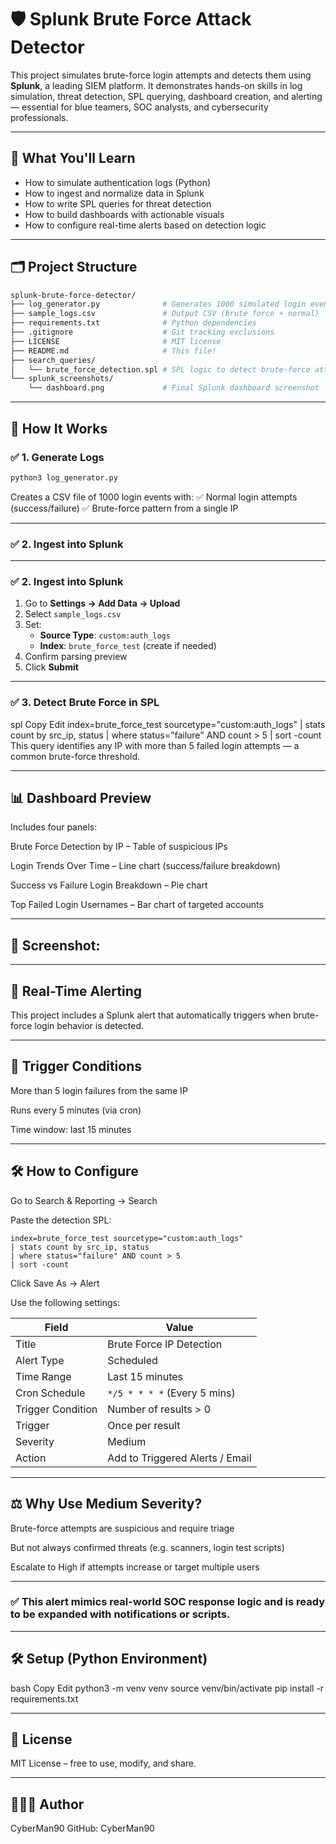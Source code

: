 # 🛡️ Splunk Brute Force Attack Detector

This project simulates brute-force login attempts and detects them using **Splunk**, a leading SIEM platform. It demonstrates hands-on skills in log simulation, threat detection, SPL querying, dashboard creation, and alerting — essential for blue teamers, SOC analysts, and cybersecurity professionals.

---

## 🧠 What You'll Learn

- How to simulate authentication logs (Python)
- How to ingest and normalize data in Splunk
- How to write SPL queries for threat detection
- How to build dashboards with actionable visuals
- How to configure real-time alerts based on detection logic

---

## 🗂️ Project Structure

```bash
splunk-brute-force-detector/
├── log_generator.py              # Generates 1000 simulated login events
├── sample_logs.csv               # Output CSV (brute force + normal)
├── requirements.txt              # Python dependencies
├── .gitignore                    # Git tracking exclusions
├── LICENSE                       # MIT license
├── README.md                     # This file!
├── search_queries/
│   └── brute_force_detection.spl # SPL logic to detect brute-force attempts
└── splunk_screenshots/
    └── dashboard.png             # Final Splunk dashboard screenshot
```

---

## 🚀 How It Works

### ✅ 1. Generate Logs

```bash
python3 log_generator.py
```
Creates a CSV file of 1000 login events with:
✅ Normal login attempts (success/failure)
✅ Brute-force pattern from a single IP

---

### ✅ 2. Ingest into Splunk

---

### ✅ 2. Ingest into Splunk

1. Go to **Settings → Add Data → Upload**
2. Select `sample_logs.csv`
3. Set:
   - **Source Type**: `custom:auth_logs`
   - **Index**: `brute_force_test` (create if needed)
4. Confirm parsing preview
5. Click **Submit**

---

### ✅ 3. Detect Brute Force in SPL

spl
Copy
Edit
index=brute_force_test sourcetype="custom:auth_logs"
| stats count by src_ip, status
| where status="failure" AND count > 5
| sort -count
This query identifies any IP with more than 5 failed login attempts — a common brute-force threshold.

---

## 📊 Dashboard Preview

Includes four panels:

Brute Force Detection by IP – Table of suspicious IPs

Login Trends Over Time – Line chart (success/failure breakdown)

Success vs Failure Login Breakdown – Pie chart

Top Failed Login Usernames – Bar chart of targeted accounts

---

## 📸 Screenshot:

---

## 🔔 Real-Time Alerting

This project includes a Splunk alert that automatically triggers when brute-force login behavior is detected.

---

## 🎯 Trigger Conditions
More than 5 login failures from the same IP

Runs every 5 minutes (via cron)

Time window: last 15 minutes

---

## 🛠️ How to Configure
Go to Search & Reporting → Search

Paste the detection SPL:
```
index=brute_force_test sourcetype="custom:auth_logs"
| stats count by src_ip, status
| where status="failure" AND count > 5
| sort -count
```
Click Save As → Alert

Use the following settings:

| Field               | Value                        |
|---------------------|------------------------------|
| Title               | Brute Force IP Detection     |
| Alert Type          | Scheduled                    |
| Time Range          | Last 15 minutes              |
| Cron Schedule       | `*/5 * * * *` (Every 5 mins) |
| Trigger Condition   | Number of results > 0        |
| Trigger             | Once per result              |
| Severity            | Medium                       |
| Action              | Add to Triggered Alerts / Email |


---

## ⚖️ Why Use Medium Severity?
Brute-force attempts are suspicious and require triage

But not always confirmed threats (e.g. scanners, login test scripts)

Escalate to High if attempts increase or target multiple users

---

### ✅ This alert mimics real-world SOC response logic and is ready to be expanded with notifications or scripts.

---

## 🛠️ Setup (Python Environment)
bash
Copy
Edit
python3 -m venv venv
source venv/bin/activate
pip install -r requirements.txt

---

## 📄 License

MIT License – free to use, modify, and share.

---

## 👨🏽‍💻 Author

CyberMan90
GitHub: CyberMan90

